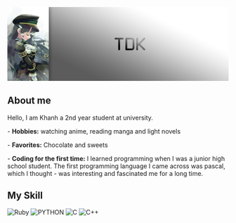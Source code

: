 ![TDK_SUZUSHIRO_C1267](https://github.com/duykhanhrk/duykhanhrk/blob/re-br/Assets/bn_00.png)

## About me
<p>Hello, I am Khanh a 2nd year student at university.</p>
<p>- <b>Hobbies:</b> watching anime, reading manga and light novels</p>
<p>- <b>Favorites:</b> Chocolate and sweets</p>
<p>- <b>Coding for the first time:</b> I learned programming when I was a junior high school student. The first programming language I came across was pascal, which I thought - was interesting and fascinated me for a long time.</p>

## My Skill
![Ruby](https://img.shields.io/badge/ruby-%E2%98%85%E2%98%85%E2%98%85%E2%98%86-red?labelColor=FFFFFF&logo=Ruby&style=for-the-badge&logoColor=red)
![PYTHON](https://img.shields.io/badge/python-%E2%98%85%E2%98%85%E2%98%86%E2%98%86-yellow?labelColor=FFFFFF&logo=Python&style=for-the-badge&logoColor=blue)
![C](https://img.shields.io/badge/C-%E2%98%85%E2%98%85%E2%98%86%E2%98%86-blue?labelColor=FFFFFF&logo=C&style=for-the-badge&logoColor=blue)
![C++](https://img.shields.io/badge/C%2B%2B-%E2%98%85%E2%98%85%E2%98%86%E2%98%86-green?labelColor=FFFFFF&logo=C%2B%2B&style=for-the-badge&logoColor=green)
